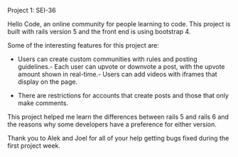 Project 1: SEI-36

Hello Code, an online community for people learning to code. This project is built with rails version 5 and the front end is using bootstrap 4. 

Some of the interesting features for this project are:

- Users can create custom communities with rules and posting guidelines.- Each user can upvote or downvote a post, with the upvote amount shown in real-time.- Users can add videos with iframes that display on the page.

- There are restrictions for accounts that create posts and those that only make comments.

This project helped me learn the differences between rails 5 and rails 6 and the reasons why some developers have a preference for either version.

Thank you to Alek and Joel for all of your help getting bugs fixed during the first project week. 
